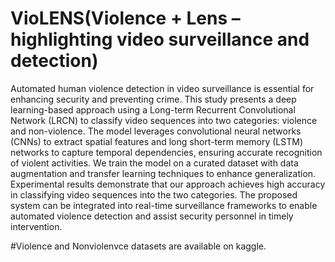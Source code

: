 # VioLENS(Violence + Lens – highlighting video surveillance and detection)
Automated human violence detection in video surveillance is essential for
enhancing security and preventing crime. This study presents a deep learning-based
approach using a Long-term Recurrent Convolutional Network (LRCN) to classify
video sequences into two categories: violence and non-violence. The model
leverages convolutional neural networks (CNNs) to extract spatial features and
long short-term memory (LSTM) networks to capture temporal dependencies,
ensuring accurate recognition of violent activities. We train the model on a curated
dataset with data augmentation and transfer learning techniques to enhance
generalization. Experimental results demonstrate that our approach achieves high
accuracy in classifying video sequences into the two categories. The proposed
system can be integrated into real-time surveillance frameworks to enable
automated violence detection and assist security personnel in timely intervention.

#Violence and Nonviolenvce datasets are available on kaggle.
